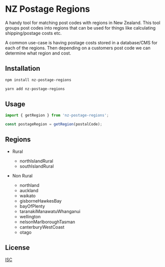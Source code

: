 # NZ Postage Regions

A handy tool for matching post codes with regions in New Zealand. This tool groups post codes into regions that can be used for things like calculating shipping/postage costs etc.

A common use-case is having postage costs stored in a database/CMS for each of the regions. Then depending on a customers post code we can determine what region and cost.

## Installation

```sh
npm install nz-postage-regions
```

```sh
yarn add nz-postage-regions
```

## Usage

```js
import { getRegion } from 'nz-postage-regions';

const postageRegion = getRegion(postalCode);
```

## Regions

- Rural
  - northIslandRural
  - southIslandRural

- Non Rural
  - northland
  - auckland
  - waikato
  - gisborneHawkesBay
  - bayOfPlenty
  - taranakiManawatuWhanganui
  - wellington
  - nelsonMarlboroughTasman
  - canterburyWestCoast
  - otago

## License

[ISC](https://choosealicense.com/licenses/isc/)
